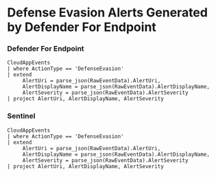 # Defense Evasion Alerts Generated by Defender For Endpoint

### Defender For Endpoint

```
CloudAppEvents
| where ActionType == 'DefenseEvasion'
| extend
     AlertUri = parse_json(RawEventData).AlertUri,
     AlertDisplayName = parse_json(RawEventData).AlertDisplayName,
     AlertSeverity = parse_json(RawEventData).AlertSeverity
| project AlertUri, AlertDisplayName, AlertSeverity
```
### Sentinel
```
CloudAppEvents
| where ActionType == 'DefenseEvasion'
| extend
     AlertUri = parse_json(RawEventData).AlertUri,
     AlertDisplayName = parse_json(RawEventData).AlertDisplayName,
     AlertSeverity = parse_json(RawEventData).AlertSeverity
| project AlertUri, AlertDisplayName, AlertSeverity
```
